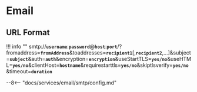 # Email

## URL Format

!!! info ""
    smtp://__`username`__:__`password`__@__`host`__:__`port`__/?fromaddress=__`fromAddress`__&toaddresses=__`recipient1`__[,__`recipient2`__,...]&subject=__`subject`__&auth=__`auth`__&encryption=__`encryption`__&useStartTLS=__`yes/no`__&useHTML=__`yes/no`__&clientHost=__`hostname`__&requirestarttls=__`yes/no`__&skiptlsverify=__`yes/no`__&timeout=__`duration`__

--8<-- "docs/services/email/smtp/config.md"
